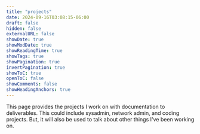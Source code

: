 ```yaml
---
title: "projects"
date: 2024-09-16T03:08:15-06:00
draft: false
hidden: false
externalURL: false
showDate: true
showModDate: true
showReadingTime: true
showTags: true
showPagination: true
invertPagination: true
showToC: true
openToC: false
showComments: false
showHeadingAnchors: true
---
```


This page provides the projects I work on with documentation to 
deliverables. This could include sysadmin, network admin, and coding 
projects. But, it will also be used to talk about other things I've 
been working on.
